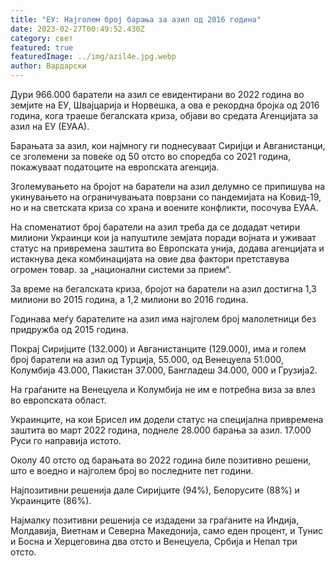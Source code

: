 ```yaml
---
title: "ЕУ: Најголем број барања за азил од 2016 година"
date: 2023-02-27T00:49:52.430Z
category: свет
featured: true
featuredImage: ../img/azil4e.jpg.webp
author: Вардарски
---
```


Дури 966.000 баратели на азил се евидентирани во 2022 година во земјите на ЕУ, Швајцарија и Норвешка, а ова е рекордна бројка од 2016 година, кога траеше бегалската криза, објави во средата Агенцијата за азил на ЕУ (ЕУАА).

Барањата за азил, кои најмногу ги поднесуваат Сиријци и Авганистанци, се зголемени за повеќе од 50 отсто во споредба со 2021 година, покажуваат податоците на европската агенција.

Зголемувањето на бројот на баратели на азил делумно се припишува на укинувањето на ограничувањата поврзани со пандемијата на Ковид-19, но и на светската криза со храна и воените конфликти, посочува ЕУАА.

На споменатиот број баратели на азил треба да се додадат четири милиони Украинци кои ја напуштиле земјата поради војната и уживаат статус на привремена заштита во Европската унија, додава агенцијата и истакнува дека комбинацијата на овие два фактори претставува огромен товар. за „национални системи за прием“.

За време на бегалската криза, бројот на баратели на азил достигна 1,3 милиони во 2015 година, а 1,2 милиони во 2016 година.

Годинава меѓу барателите на азил има најголем број малолетници без придружба од 2015 година.

Покрај Сиријците (132.000) и Авганистанците (129.000), има и голем број баратели на азил од Турција, 55.000, од ​​Венецуела 51.000, Колумбија 43.000, Пакистан 37.000, Бангладеш 34.000, 000 и Грузија2.

На граѓаните на Венецуела и Колумбија не им е потребна виза за влез во европската област.

Украинците, на кои Брисел им додели статус на специјална привремена заштита во март 2022 година, поднеле 28.000 барања за азил. 17.000 Руси го направија истото.

Околу 40 отсто од барањата во 2022 година биле позитивно решени, што е воедно и најголем број во последните пет години.

Најпозитивни решенија дале Сиријците (94%), Белорусите (88%) и Украинците (86%).

Најмалку позитивни решенија се издадени за граѓаните на Индија, Молдавија, Виетнам и Северна Македонија, само еден процент, и Тунис и Босна и Херцеговина два отсто и Венецуела, Србија и Непал три отсто.
